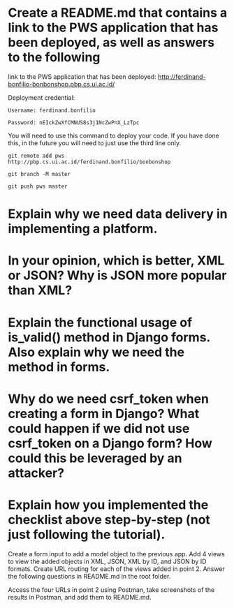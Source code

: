 Create a README.md that contains a link to the PWS application that has been deployed, as well as answers to the following
=

link to the PWS application that has been deployed: http://ferdinand-bonfilio-bonbonshop.pbp.cs.ui.ac.id/ 

Deployment credential:

```
Username: ferdinand.bonfilio

Password: nEIckZwXfCMNUS8s3j1NcZwPnX_LzTpc
```

You will need to use this command to deploy your code. If you have done this, in the future you will need to just use the third line only.

```
git remote add pws http://pbp.cs.ui.ac.id/ferdinand.bonfilio/bonbonshop

git branch -M master

git push pws master
```



Explain why we need data delivery in implementing a platform.
=



In your opinion, which is better, XML or JSON? Why is JSON more popular than XML?
=



Explain the functional usage of is_valid() method in Django forms. Also explain why we need the method in forms.
=



Why do we need csrf_token when creating a form in Django? What could happen if we did not use csrf_token on a Django form? How could this be leveraged by an attacker?
=



Explain how you implemented the checklist above step-by-step (not just following the tutorial).
=



Create a form input to add a model object to the previous app.
Add 4 views to view the added objects in XML, JSON, XML by ID, and JSON by ID formats.
Create URL routing for each of the views added in point 2.
Answer the following questions in README.md in the root folder.



Access the four URLs in point 2 using Postman, take screenshots of the results in Postman, and add them to README.md.
